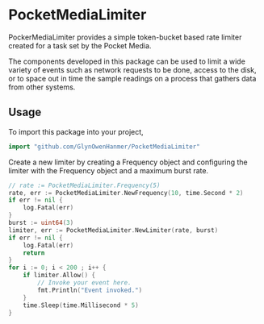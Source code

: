 # PocketMediaLimiter

PockerMediaLimiter provides a simple token-bucket based rate limiter created for a task set by the Pocket Media.

The components developed in this package can be used to limit a wide variety of events such as network requests to be done, access to the disk, or to space out in time the sample readings on a process that gathers data from other systems. 

## Usage ##
To import this package into your project,
```go
import "github.com/GlynOwenHanmer/PocketMediaLimiter"
```

Create a new limiter by creating a Frequency object and configuring the limiter with the Frequency object and a maximum burst rate.
```go
// rate := PocketMediaLimiter.Frequency(5)
rate, err := PocketMediaLimiter.NewFrequency(10, time.Second * 2)
if err != nil {
	log.Fatal(err)
}
burst := uint64(3)
limiter, err := PocketMediaLimiter.NewLimiter(rate, burst)
if err != nil {
	log.Fatal(err)
	return
}
for i := 0; i < 200 ; i++ {
	if limiter.Allow() {
		// Invoke your event here.
		fmt.Println("Event invoked.")
	}
	time.Sleep(time.Millisecond * 5)
}
```
